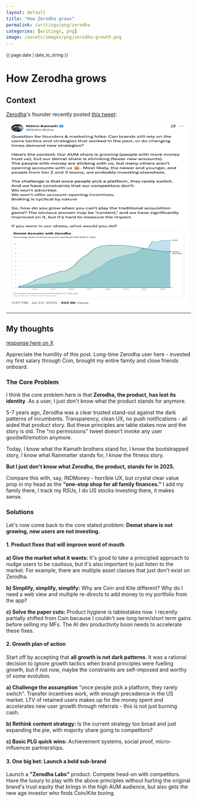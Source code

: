 ```yaml
---
layout: default
title: "How Zerodha grows"
permalink: /writings/png/zerodha
categories: [writings, png]
image: /assets/images/png/zerodha-growth.png
---
```


<small>{{ page.date | date_to_string }}</small>
# How Zerodha grows

## Context
[Zerodha](https://zerodha.com/)'s founder recently posted [this tweet](https://x.com/Nithin0dha/status/1948336657213853761):

<center><img src="/assets/images/zerodha tweet.png" 
  alt="zerodha-tweet" 
  width="500" 
  height="500"></center>

---
## My thoughts

[response here on X](https://x.com/akshaychugh_xyz/status/1948771768325255459)

Appreciate the humility of this post. Long-time Zerodha user here - invested my first salary through Coin, brought my entire family and close friends onboard.

### The Core Problem

I think the core problem here is that **Zerodha, the product, has lost its identity**. As a user, I just don't know what the product stands for anymore.

5-7 years ago, Zerodha was a clear trusted stand-out against the dark patterns of incumbents. Transparency, clean UX, no push notifications - all aided that product story. But these principles are table stakes now and the story is old. The "no permissions" tweet doesn't invoke any user goodwill/emotion anymore.

Today, I know what the Kamath brothers stand for, I know the bootstrapped story, I know what Rainmatter stands for, I know the fitness story.

**But I just don't know what Zerodha, the product, stands for in 2025.**

Compare this with, say, INDMoney - horrible UX, but crystal clear value prop in my head as the **"one-stop shop for all family finances."** I add my family there, I track my RSUs, I do US stocks investing there, it makes sense.



### Solutions

Let's now come back to the core stated problem: **Demat share is not growing, new users are not investing.**

#### 1. Product fixes that will improve word of mouth

**a) Give the market what it wants:** It's good to take a principled approach to nudge users to be cautious, but it's also important to just listen to the market. For example, there are multiple asset classes that just don't exist on Zerodha.

**b) Simplify, simplify, simplify:** Why are Coin and Kite different? Why do I need a web view and multiple re-directs to add money to my portfolio from the app?

**c) Solve the paper cuts:** Product hygiene is tablestakes now. I recently partially shifted from Coin because I couldn't see long term/short term gains before selling my MFs. The AI dev productivity boon needs to accelerate these fixes.

#### 2. Growth plan of action

Start off by accepting that **all growth is not dark patterns**. It was a rational decision to ignore growth tactics when brand principles were fuelling growth, but if not now, maybe the constraints are self-imposed and worthy of some evolution.

**a) Challenge the assumption** "once people pick a platform, they rarely switch". Transfer incentives work, with enough precedence in the US market. LTV of retained users makes up for the money spent and accelerates new user growth through referrals - this is not just burning cash.

**b) Rethink content strategy:** Is the current strategy too broad and just expanding the pie, with majority share going to competitors?

**c) Basic PLG quick wins:** Achievement systems, social proof, micro-influencer partnerships.

#### 3. One big bet: Launch a bold sub-brand

Launch a **"Zerodha Labs"** product. Compete head-on with competitors. Have the luxury to play with the above principles without hurting the original brand's trust equity that brings in the high AUM audience, but also gets the new age investor who finds Coin/Kite boring.
